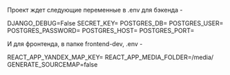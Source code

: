 Проект ждет следующие переменные в .env для бэкенда -

DJANGO_DEBUG=False
SECRET_KEY=
POSTGRES_DB=
POSTGRES_USER=
POSTGRES_PASSWORD=
POSTGRES_HOST=
POSTGRES_PORT=

И для фронтенда, в папке frontend-dev, .env - 

REACT_APP_YANDEX_MAP_KEY=
REACT_APP_MEDIA_FOLDER=/media/
GENERATE_SOURCEMAP=false
